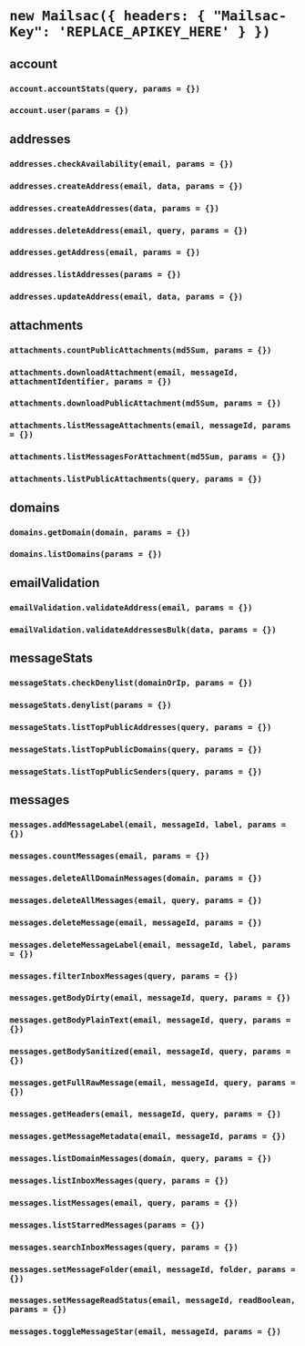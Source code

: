 # `new Mailsac({ headers: { "Mailsac-Key": 'REPLACE_APIKEY_HERE' } })`

## account
### `account.accountStats(query, params = {})`
### `account.user(params = {})`

## addresses
### `addresses.checkAvailability(email, params = {})`
### `addresses.createAddress(email, data, params = {})`
### `addresses.createAddresses(data, params = {})`
### `addresses.deleteAddress(email, query, params = {})`
### `addresses.getAddress(email, params = {})`
### `addresses.listAddresses(params = {})`
### `addresses.updateAddress(email, data, params = {})`

## attachments
### `attachments.countPublicAttachments(md5Sum, params = {})`
### `attachments.downloadAttachment(email, messageId, attachmentIdentifier, params = {})`
### `attachments.downloadPublicAttachment(md5Sum, params = {})`
### `attachments.listMessageAttachments(email, messageId, params = {})`
### `attachments.listMessagesForAttachment(md5Sum, params = {})`
### `attachments.listPublicAttachments(query, params = {})`

## domains
### `domains.getDomain(domain, params = {})`
### `domains.listDomains(params = {})`

## emailValidation
### `emailValidation.validateAddress(email, params = {})`
### `emailValidation.validateAddressesBulk(data, params = {})`

## messageStats
### `messageStats.checkDenylist(domainOrIp, params = {})`
### `messageStats.denylist(params = {})`
### `messageStats.listTopPublicAddresses(query, params = {})`
### `messageStats.listTopPublicDomains(query, params = {})`
### `messageStats.listTopPublicSenders(query, params = {})`

## messages
### `messages.addMessageLabel(email, messageId, label, params = {})`
### `messages.countMessages(email, params = {})`
### `messages.deleteAllDomainMessages(domain, params = {})`
### `messages.deleteAllMessages(email, query, params = {})`
### `messages.deleteMessage(email, messageId, params = {})`
### `messages.deleteMessageLabel(email, messageId, label, params = {})`
### `messages.filterInboxMessages(query, params = {})`
### `messages.getBodyDirty(email, messageId, query, params = {})`
### `messages.getBodyPlainText(email, messageId, query, params = {})`
### `messages.getBodySanitized(email, messageId, query, params = {})`
### `messages.getFullRawMessage(email, messageId, query, params = {})`
### `messages.getHeaders(email, messageId, query, params = {})`
### `messages.getMessageMetadata(email, messageId, params = {})`
### `messages.listDomainMessages(domain, query, params = {})`
### `messages.listInboxMessages(query, params = {})`
### `messages.listMessages(email, query, params = {})`
### `messages.listStarredMessages(params = {})`
### `messages.searchInboxMessages(query, params = {})`
### `messages.setMessageFolder(email, messageId, folder, params = {})`
### `messages.setMessageReadStatus(email, messageId, readBoolean, params = {})`
### `messages.toggleMessageStar(email, messageId, params = {})`

